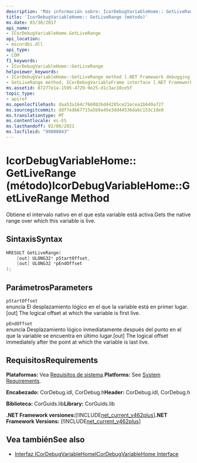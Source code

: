 ```yaml
---
description: 'Más información sobre: IcorDebugVariableHome:: GetLiveRange (método)'
title: 'IcorDebugVariableHome:: GetLiveRange (método)'
ms.date: 03/30/2017
api_name:
- ICorDebugVariableHome.GetLiveRange
api_location:
- mscordbi.dll
api_type:
- COM
f1_keywords:
- ICorDebugVariableHome::GetLiveRange
helpviewer_keywords:
- ICorDebugVariableHome::GetLiveRange method [.NET Framework debugging]
- GetLiveRange method, ICorDebugVariableFrame interface [.NET Framework debugging]
ms.assetid: 87277e1a-1595-4729-9e25-d1c3ac18ce5f
topic_type:
- apiref
ms.openlocfilehash: daa53a164c7660826d44285ce21ecea1b649a727
ms.sourcegitcommit: ddf7edb67715a5b9a45e3dd44536dabc153c1de0
ms.translationtype: MT
ms.contentlocale: es-ES
ms.lasthandoff: 02/06/2021
ms.locfileid: "99800843"
---
```

# <a name="icordebugvariablehomegetliverange-method"></a><span data-ttu-id="04256-103">IcorDebugVariableHome:: GetLiveRange (método)</span><span class="sxs-lookup"><span data-stu-id="04256-103">IcorDebugVariableHome::GetLiveRange Method</span></span>

<span data-ttu-id="04256-104">Obtiene el intervalo nativo en el que esta variable está activa.</span><span class="sxs-lookup"><span data-stu-id="04256-104">Gets the native range over which this variable is live.</span></span>  
  
## <a name="syntax"></a><span data-ttu-id="04256-105">Sintaxis</span><span class="sxs-lookup"><span data-stu-id="04256-105">Syntax</span></span>  
  
```cpp  
HRESULT GetLiveRange(  
    [out] ULONG32* pStartOffset,  
    [out] ULONG32 *pEndOffset  
);  
```  
  
## <a name="parameters"></a><span data-ttu-id="04256-106">Parámetros</span><span class="sxs-lookup"><span data-stu-id="04256-106">Parameters</span></span>  

 `pStartOffset`  
 <span data-ttu-id="04256-107">enuncia El desplazamiento lógico en el que la variable está en primer lugar.</span><span class="sxs-lookup"><span data-stu-id="04256-107">[out] The logical offset at which the variable is first live.</span></span>  
  
 `pEndOffset`  
 <span data-ttu-id="04256-108">enuncia Desplazamiento lógico inmediatamente después del punto en el que la variable se encuentra en último lugar.</span><span class="sxs-lookup"><span data-stu-id="04256-108">[out] The logical offset immediately after the point at which the variable is last live.</span></span>  
  
## <a name="requirements"></a><span data-ttu-id="04256-109">Requisitos</span><span class="sxs-lookup"><span data-stu-id="04256-109">Requirements</span></span>  

 <span data-ttu-id="04256-110">**Plataformas:** Vea [Requisitos de sistema](../../get-started/system-requirements.md).</span><span class="sxs-lookup"><span data-stu-id="04256-110">**Platforms:** See [System Requirements](../../get-started/system-requirements.md).</span></span>  
  
 <span data-ttu-id="04256-111">**Encabezado:** CorDebug.idl, CorDebug.h</span><span class="sxs-lookup"><span data-stu-id="04256-111">**Header:** CorDebug.idl, CorDebug.h</span></span>  
  
 <span data-ttu-id="04256-112">**Biblioteca:** CorGuids.lib</span><span class="sxs-lookup"><span data-stu-id="04256-112">**Library:** CorGuids.lib</span></span>  
  
 <span data-ttu-id="04256-113">**.NET Framework versiones:**[!INCLUDE[net_current_v462plus](../../../../includes/net-current-v462plus-md.md)]</span><span class="sxs-lookup"><span data-stu-id="04256-113">**.NET Framework Versions:** [!INCLUDE[net_current_v462plus](../../../../includes/net-current-v462plus-md.md)]</span></span>  
  
## <a name="see-also"></a><span data-ttu-id="04256-114">Vea también</span><span class="sxs-lookup"><span data-stu-id="04256-114">See also</span></span>

- [<span data-ttu-id="04256-115">Interfaz ICorDebugVariableHome</span><span class="sxs-lookup"><span data-stu-id="04256-115">ICorDebugVariableHome Interface</span></span>](icordebugvariablehome-interface.md)
